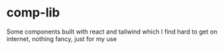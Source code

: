 # comp-lib
Some components built with react and tailwind which I find hard to get on internet, nothing fancy, just for my use
